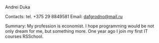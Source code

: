 Andrei Duka

Contacts: tel. +375 29 8849581 Email: dafgrodno@mail.ru

Summary: My profession is economist. I hope programming would be not only dream for me, but something more. One year ago I join my first IT courses RSSchool.